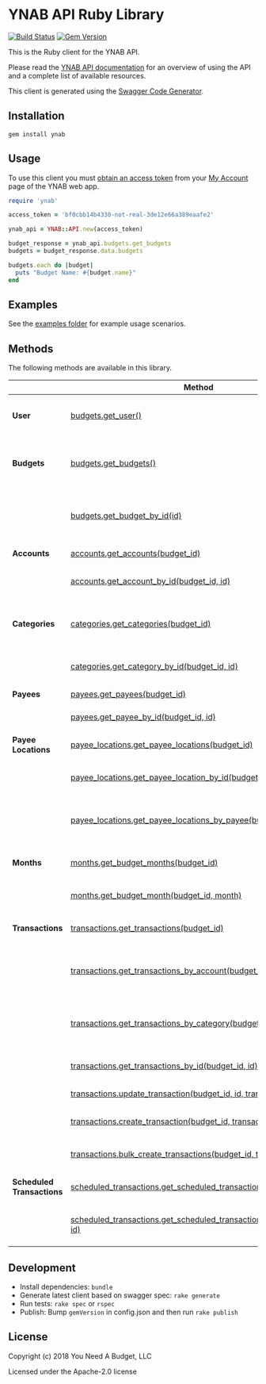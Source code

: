 # YNAB API Ruby Library

[![Build Status](https://travis-ci.org/ynab/ynab-sdk-ruby.svg?branch=master)](https://travis-ci.org/ynab/ynab-sdk-ruby)
[![Gem Version](https://badge.fury.io/rb/ynab.svg)](https://rubygems.org/gems/ynab)

This is the Ruby client for the YNAB API.

Please read the [YNAB API documentation](https://api.youneedabudget.com) for an
overview of using the API and a complete list of available resources.

This client is generated using the [Swagger Code Generator](https://github.com/swagger-api/swagger-codegen).

## Installation

```
gem install ynab
```

## Usage

To use this client you must
[obtain an access token](https://api.youneedabudget.com/#authentication-overview) from
your [My Account](https://app.youneedabudget.com/settings) page of the YNAB web
app.

```ruby
require 'ynab'

access_token = 'bf0cbb14b4330-not-real-3de12e66a389eaafe2'

ynab_api = YNAB::API.new(access_token)

budget_response = ynab_api.budgets.get_budgets
budgets = budget_response.data.budgets

budgets.each do |budget|
  puts "Budget Name: #{budget.name}"
end
```

## Examples

See the [examples folder](https://github.com/ynab/ynab-sdk-ruby/tree/master/examples) for example usage scenarios.

## Methods

The following methods are available in this library.

|                       | Method                                                | Description                                                                                            |
|------------------------|-------------------------------------------------------|--------------------------------------------------------------------------------------------------------|
| **User**                | [budgets.get_user()](https://github.com/ynab/ynab-sdk-ruby/blob/master/docs/UserApi.md#get_user)                                  | Returns authenticated user information
| **Budgets**                | [budgets.get_budgets()](https://github.com/ynab/ynab-sdk-ruby/blob/master/docs/BudgetsApi.md#get_budgets)                                  | Returns budgets list with summary information                                                          |
|                        | [budgets.get_budget_by_id(id)](https://github.com/ynab/ynab-sdk-ruby/blob/master/docs/BudgetsApi.md#get_budget_by_id)                             | Returns a single budget with all related entities |
| **Accounts**               | [accounts.get_accounts(budget_id)](https://github.com/ynab/ynab-sdk-ruby/blob/master/docs/AccountsApi.md#get_accounts)                               | Returns all accounts                                                                                   |
|                        | [accounts.get_account_by_id(budget_id, id)](https://github.com/ynab/ynab-sdk-ruby/blob/master/docs/AccountsApi.md#get_account_by_id)                           | Returns a single account                                                                               |
| **Categories**             | [categories.get_categories(budget_id)](https://github.com/ynab/ynab-sdk-ruby/blob/master/docs/CategoriesApi.md#get_categories)                            | Returns all categories grouped by category group.                                                      |
|                        | [categories.get_category_by_id(budget_id, id)](https://github.com/ynab/ynab-sdk-ruby/blob/master/docs/CategoriesApi.md#get_category_by_id)                        | Returns a single category                                                                              |
| **Payees**                 | [payees.get_payees(budget_id)](https://github.com/ynab/ynab-sdk-ruby/blob/master/docs/PayeesApi.md#get_payees)                                    | Returns all payees                                                                                     |
|                        | [payees.get_payee_by_id(budget_id, id)](https://github.com/ynab/ynab-sdk-ruby/blob/master/docs/PayeesApi.md#get_payee_by_id)                               | Returns single payee                                                                                   |
| **Payee Locations**        | [payee_locations.get_payee_locations(budget_id)](https://github.com/ynab/ynab-sdk-ruby/blob/master/docs/PayeeLocationsApi.md#get_payee_locations)                    | Returns all payee locations                                                                            |
|                        | [payee_locations.get_payee_location_by_id(budget_id, id)](https://github.com/ynab/ynab-sdk-ruby/blob/master/docs/PayeeLocationsApi.md#get_payee_location_by_id)               | Returns a single payee location                                                                        |
|                        | [payee_locations.get_payee_locations_by_payee(budget_id, id)](https://github.com/ynab/ynab-sdk-ruby/blob/master/docs/PayeeLocationsApi.md#get_payee_locations_by_payee)           | Returns all payee locations for the specified payee                                                    |
| **Months**                 | [months.get_budget_months(budget_id)](https://github.com/ynab/ynab-sdk-ruby/blob/master/docs/MonthsApi.md#get_budget_months)                              | Returns all budget months                                                                              |
|                        | [months.get_budget_month(budget_id, month)](https://github.com/ynab/ynab-sdk-ruby/blob/master/docs/MonthsApi.md#get_budget_month)                             | Returns a single budget month                                                                          |
| **Transactions**           | [transactions.get_transactions(budget_id)](https://github.com/ynab/ynab-sdk-ruby/blob/master/docs/TransactionsApi.md#get_transactions)                        | Returns budget transactions                                                                            |
|                        | [transactions.get_transactions_by_account(budget_id, id)](https://github.com/ynab/ynab-sdk-ruby/blob/master/docs/TransactionsApi.md#get_transactions_by_account)              | Returns all transactions for a specified account                                                       |
|                        | [transactions.get_transactions_by_category(budget_id, id)](https://github.com/ynab/ynab-sdk-ruby/blob/master/docs/TransactionsApi.md#get_transactions_by_category)              | Returns all transactions for a specified category                                                      |
|                        | [transactions.get_transactions_by_id(budget_id, id)](https://github.com/ynab/ynab-sdk-ruby/blob/master/docs/TransactionsApi.md#get_transactions_by_id)                  | Returns a single transaction                                                                           |
|                        | [transactions.update_transaction(budget_id, id, transaction)](https://github.com/ynab/ynab-sdk-ruby/blob/master/docs/TransactionsApi.md#update_transaction)                      | Updates a transaction                                                                                   |
|                        | [transactions.create_transaction(budget_id, transaction)](https://github.com/ynab/ynab-sdk-ruby/blob/master/docs/TransactionsApi.md#create_transaction)                    | Creates a new transaction                                                                              |
|                        | [transactions.bulk_create_transactions(budget_id, transactions)](https://github.com/ynab/ynab-sdk-ruby/blob/master/docs/TransactionsApi.md#bulk_create_transactions)                 | Creates multiple transactions                                                                          |
| **Scheduled Transactions** | [scheduled_transactions.get_scheduled_transactions(budget_id)](https://github.com/ynab/ynab-sdk-ruby/blob/master/docs/ScheduledTransactionsApi.md#get_scheduled_transactions)      | Returns all scheduled transactions                                                                     |
|                        | [scheduled_transactions.get_scheduled_transaction_by_id(budget_id, id)](https://github.com/ynab/ynab-sdk-ruby/blob/master/docs/ScheduledTransactionsApi.md#get_scheduled_transaction_by_id) | Returns a single scheduled transaction                                                                 |

## Development

- Install dependencies: `bundle`
- Generate latest client based on swagger spec: `rake generate`
- Run tests: `rake spec` or `rspec`
- Publish: Bump `gemVersion` in config.json and then run `rake publish`

## License

Copyright (c) 2018 You Need A Budget, LLC

Licensed under the Apache-2.0 license
